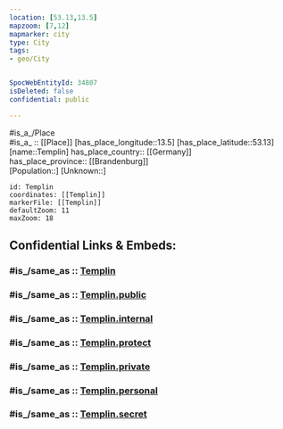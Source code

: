 ```yaml
---
location: [53.13,13.5] 
mapzoom: [7,12] 
mapmarker: city 
type: City
tags:
- geo/City


SpocWebEntityId: 34807
isDeleted: false
confidential: public

---
```

#is_a_/Place  
#is_a_ :: [[Place]] 
[has_place_longitude::13.5] 
[has_place_latitude::53.13] 
[name::Templin] 
has_place_country:: [[Germany]]  
has_place_province:: [[Brandenburg]]  
[Population::] 
[Unknown::] 


```leaflet
id: Templin
coordinates: [[Templin]] 
markerFile: [[Templin]] 
defaultZoom: 11 
maxZoom: 18
```


## Confidential Links & Embeds: 

### #is_/same_as :: [Templin](/_Standards/Earth/Continent/Europe/Europe~Central/Germany/Germany~East/Brandenburg/counties~Brandenburg/Uckermark/cities~Uckermark/Templin.md) 

### #is_/same_as :: [Templin.public](/_public/Earth/Continent/Europe/Europe~Central/Germany/Germany~East/Brandenburg/counties~Brandenburg/Uckermark/cities~Uckermark/Templin.public.md) 

### #is_/same_as :: [Templin.internal](/_internal/Earth/Continent/Europe/Europe~Central/Germany/Germany~East/Brandenburg/counties~Brandenburg/Uckermark/cities~Uckermark/Templin.internal.md) 

### #is_/same_as :: [Templin.protect](/_protect/Earth/Continent/Europe/Europe~Central/Germany/Germany~East/Brandenburg/counties~Brandenburg/Uckermark/cities~Uckermark/Templin.protect.md) 

### #is_/same_as :: [Templin.private](/_private/Earth/Continent/Europe/Europe~Central/Germany/Germany~East/Brandenburg/counties~Brandenburg/Uckermark/cities~Uckermark/Templin.private.md) 

### #is_/same_as :: [Templin.personal](/_personal/Earth/Continent/Europe/Europe~Central/Germany/Germany~East/Brandenburg/counties~Brandenburg/Uckermark/cities~Uckermark/Templin.personal.md) 

### #is_/same_as :: [Templin.secret](/_secret/Earth/Continent/Europe/Europe~Central/Germany/Germany~East/Brandenburg/counties~Brandenburg/Uckermark/cities~Uckermark/Templin.secret.md)

